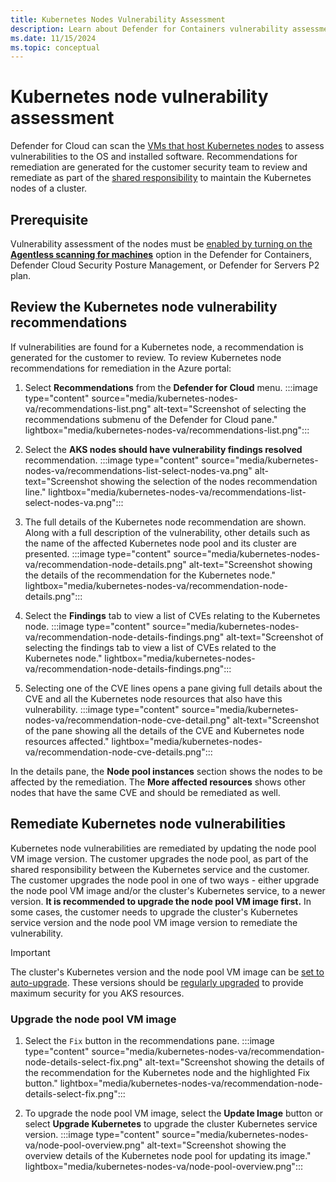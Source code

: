 ```yaml
---
title: Kubernetes Nodes Vulnerability Assessment
description: Learn about Defender for Containers vulnerability assessment for Kubernetes nodes.
ms.date: 11/15/2024
ms.topic: conceptual
---
```


# Kubernetes node vulnerability assessment

Defender for Cloud can scan the [VMs that host Kubernetes nodes](./kubernetes-nodes-overview.md#protection-for-kubernetes-nodes) to assess vulnerabilities to the OS and installed software. Recommendations for remediation are generated for the customer security team to review and remediate as part of the [shared responsibility](./kubernetes-nodes-overview.md#shared-responsibility-of-kubernetes-nodes) to maintain the Kubernetes nodes of a cluster.

## Prerequisite

Vulnerability assessment of the nodes must be [enabled by turning on the **Agentless scanning for machines**](./kubernetes-nodes-overview.md#enable-agentless-scanning-for-machines) option in the Defender for Containers, Defender Cloud Security Posture Management, or Defender for Servers P2 plan.

## Review the Kubernetes node vulnerability recommendations

If vulnerabilities are found for a Kubernetes node, a recommendation is generated for the customer to review. To review Kubernetes node recommendations for remediation in the Azure portal:

1. Select **Recommendations** from the **Defender for Cloud** menu.
:::image type="content" source="media/kubernetes-nodes-va/recommendations-list.png" alt-text="Screenshot of selecting the recommendations submenu of the Defender for Cloud pane." lightbox="media/kubernetes-nodes-va/recommendations-list.png":::

1. Select the **AKS nodes should have vulnerability findings resolved** recommendation.
:::image type="content" source="media/kubernetes-nodes-va/recommendations-list-select-nodes-va.png" alt-text="Screenshot showing the selection of the nodes recommendation line." lightbox="media/kubernetes-nodes-va/recommendations-list-select-nodes-va.png":::

1. The full details of the Kubernetes node recommendation are shown. Along with a full description of the vulnerability, other details such as the name of the affected Kubernetes node pool and its cluster are presented.
:::image type="content" source="media/kubernetes-nodes-va/recommendation-node-details.png" alt-text="Screenshot showing the details of the recommendation for the Kubernetes node." lightbox="media/kubernetes-nodes-va/recommendation-node-details.png":::

1. Select the **Findings** tab to view a list of CVEs relating to the Kubernetes node.
:::image type="content" source="media/kubernetes-nodes-va/recommendation-node-details-findings.png" alt-text="Screenshot of selecting the findings tab to view a list of CVEs related to the Kubernetes node." lightbox="media/kubernetes-nodes-va/recommendation-node-details-findings.png":::

1. Selecting one of the CVE lines opens a pane giving full details about the CVE and all the Kubernetes node resources that also have this vulnerability.
:::image type="content" source="media/kubernetes-nodes-va/recommendation-node-cve-detail.png" alt-text="Screenshot of the pane showing all the details of the CVE and Kubernetes node resources affected." lightbox="media/kubernetes-nodes-va/recommendation-node-cve-details.png":::

In the details pane, the **Node pool instances** section shows the nodes to be affected by the remediation. The **More affected resources** shows other nodes that have the same CVE and should be remediated as well.

## Remediate Kubernetes node vulnerabilities

Kubernetes node vulnerabilities are remediated by updating the node pool VM image version. The customer upgrades the node pool, as part of the shared responsibility between the Kubernetes service and the customer. The customer upgrades the node pool in one of two ways - either upgrade the node pool VM image and/or the cluster's Kubernetes service, to a newer version. **It is recommended to upgrade the node pool VM image first.** In some cases, the customer needs to upgrade the cluster's Kubernetes service version and the node pool VM image version to remediate the vulnerability.

> [!IMPORTANT]
> The cluster's Kubernetes version and the node pool VM image can be [set to auto-upgrade](/azure/aks/upgrade-cluster#configure-automatic-upgrades). These versions should be [regularly upgraded](/azure/aks/upgrade-cluster) to provide maximum security for you AKS resources.

### Upgrade the node pool VM image

1. Select the `Fix` button in the recommendations pane.
:::image type="content" source="media/kubernetes-nodes-va/recommendation-node-details-select-fix.png" alt-text="Screenshot showing the details of the recommendation for the Kubernetes node and the highlighted Fix button." lightbox="media/kubernetes-nodes-va/recommendation-node-details-select-fix.png":::

1. To upgrade the node pool VM image, select the **Update Image** button or select **Upgrade Kubernetes** to upgrade the cluster Kubernetes service version.
:::image type="content" source="media/kubernetes-nodes-va/node-pool-overview.png" alt-text="Screenshot showing the overview details of the Kubernetes node pool for updating its image." lightbox="media/kubernetes-nodes-va/node-pool-overview.png":::
